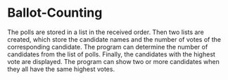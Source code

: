 # Ballot-Counting
The polls are stored in a list in the received order. Then two lists are created, which store the candidate names and the number of votes of the corresponding candidate. The program can determine the number of candidates from the list of polls. Finally, the candidates with the highest vote are displayed. The program can show two or more candidates when they all have the same highest votes.
